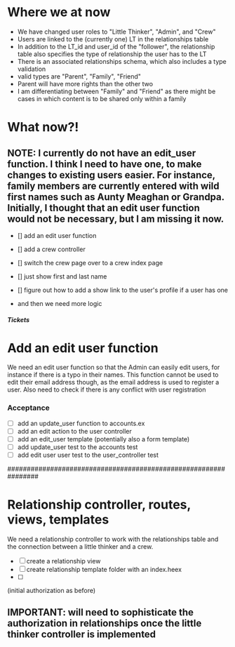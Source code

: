 # Where we at now

- We have changed user roles to "Little Thinker", "Admin", and "Crew"
- Users are linked to the (currently one) LT in the relationships table
- In addition to the LT_id and user_id of the "follower", the relationship table also specifies the type of relationship the user has to the LT
- There is an associated relationships schema, which also includes a type validation
- valid types are "Parent", "Family", "Friend"
- Parent will have more rights than the other two
- I am differentiating between "Family" and "Friend" as there might be cases in which content is to be shared only within a family

# What now?!

## NOTE: I currently do not have an edit_user function. I think I need to have one, to make changes to existing users easier. For instance, family members are currently entered with wild first names such as Aunty Meaghan or Grandpa. Initially, I thought that an edit user function would not be necessary, but I am missing it now.

- [] add an edit user function
- [] add a crew controller
- [] switch the crew page over to a crew index page
- [] just show first and last name
- [] figure out how to add a show link to the user's profile if a user has one

- and then we need more logic


##### Tickets #####

# Add an edit user function 

We need an edit user function so that the Admin can easily edit users, for instance if there is a
typo in their names. This function cannot be used to edit their email address though, as the email address
is used to register a user. Also need to check if there is any conflict with user registration

### Acceptance
- [ ] add an update_user function to accounts.ex
- [ ] add an edit action to the user controller
- [ ] add an edit_user template (potentially also a form template)
- [ ] add update_user test to the accounts test
- [ ] add edit user user test to the user_controller test

################################################################

# Relationship controller, routes, views, templates

We need a relationship controller to work with the relationships table and the connection between a little thinker and a crew.

- [ ] create a relationship view
- [ ] create relationship template folder with an index.heex
- [ ]

(initial authorization as before)


## IMPORTANT: will need to sophisticate the authorization in relationships once the little thinker controller is implemented